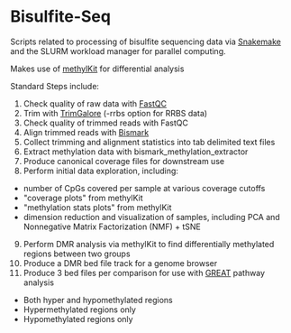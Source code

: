 # Bisulfite-Seq
Scripts related to processing of bisulfite sequencing data via [Snakemake](https://snakemake.readthedocs.io/en/stable/) and the SLURM workload manager for parallel computing.

Makes use of [methylKit](https://bioconductor.org/packages/release/bioc/html/methylKit.html) for differential analysis

Standard Steps include:
1. Check quality of raw data with [FastQC](https://www.bioinformatics.babraham.ac.uk/projects/fastqc/)
2. Trim with [TrimGalore](https://www.bioinformatics.babraham.ac.uk/projects/trim_galore/) (-rrbs option for RRBS data)
3. Check quality of trimmed reads with FastQC
4. Align trimmed reads with [Bismark](https://www.bioinformatics.babraham.ac.uk/projects/bismark/)
5. Collect trimming and alignment statistics into tab delimited text files
6. Extract methylation data with bismark_methylation_extractor
7. Produce canonical coverage files for downstream use
8. Perform initial data exploration, including:
  - number of CpGs covered per sample at various coverage cutoffs
  - "coverage plots" from methylKit
  - "methylation stats plots" from methylKit
  - dimension reduction and visualization of samples, including PCA and Nonnegative Matrix Factorization (NMF) + tSNE
9. Perform DMR analysis via methylKit to find differentially methylated regions between two groups
10. Produce a DMR bed file track for a genome browser
11. Produce 3 bed files per comparison for use with [GREAT](http://great.stanford.edu/public/html/) pathway analysis
  - Both hyper and hypomethylated regions
  - Hypermethylated regions only
  - Hypomethylated regions only
